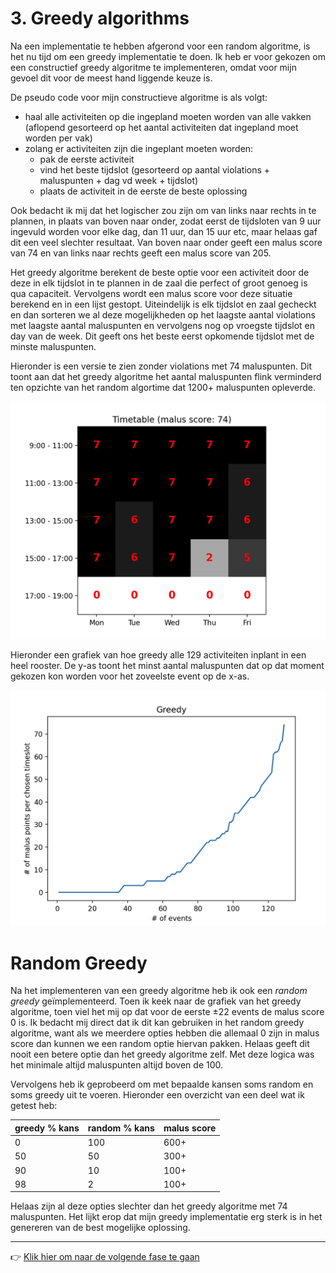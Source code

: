 # 3. Greedy algorithms

Na een implementatie te hebben afgerond voor een random algoritme, is het nu
tijd om een greedy implementatie te doen. Ik heb er voor gekozen om een
constructief greedy algoritme te implementeren, omdat voor mijn gevoel dit voor
de meest hand liggende keuze is.

De pseudo code voor mijn constructieve algoritme is als volgt:
-  haal alle activiteiten op die ingepland moeten worden van alle vakken
   (aflopend gesorteerd op het aantal activiteiten dat ingepland moet worden per
   vak)
-  zolang er activiteiten zijn die ingeplant moeten worden:
    - pak de eerste activiteit
    - vind het beste tijdslot (gesorteerd op aantal violations + maluspunten + dag vd week + tijdslot)
    - plaats de activiteit in de eerste de beste oplossing

Ook bedacht ik mij dat het logischer zou zijn om van links naar rechts in te
plannen, in plaats van boven naar onder, zodat eerst de tijdsloten van 9 uur
ingevuld worden voor elke dag, dan 11 uur, dan 15 uur etc, maar helaas gaf dit
een veel slechter resultaat. Van boven naar onder geeft een malus score van 74
en van links naar rechts geeft een malus score van 205.

Het greedy algoritme berekent de beste optie voor een activiteit door de deze in
elk tijdslot in te plannen in de zaal die perfect of groot genoeg is qua
capaciteit. Vervolgens wordt een malus score voor deze situatie berekend en in
een lijst gestopt. Uiteindelijk is elk tijdslot en zaal gecheckt en dan sorteren
we al deze mogelijkheden op het laagste aantal violations met laagste aantal
maluspunten en vervolgens nog op vroegste tijdslot en day van de week. Dit geeft
ons het beste eerst opkomende tijdslot met de minste maluspunten.

Hieronder is een versie te zien zonder violations met 74 maluspunten. Dit toont
aan dat het greedy algoritme het aantal maluspunten flink verminderd ten
opzichte van het random algortime dat 1200+ maluspunten opleverde.

![heatmap with timetable results](./heatmap.png)

Hieronder een grafiek van hoe greedy alle 129 activiteiten inplant in een heel
rooster. De y-as toont het minst aantal maluspunten dat op dat moment gekozen
kon worden voor het zoveelste event op de x-as.

![line graph showing 129 events being scheduled](./stats.png)

# Random Greedy

Na het implementeren van een greedy algoritme heb ik ook een *random greedy*
geïmplementeerd. Toen ik keek naar de grafiek van het greedy algoritme, toen
viel het mij op dat voor de eerste ±22 events de malus score 0 is. Ik bedacht
mij direct dat ik dit kan gebruiken in het random greedy algoritme, want als we
meerdere opties hebben die allemaal 0 zijn in malus score dan kunnen we een
random optie hiervan pakken. Helaas geeft dit nooit een betere optie dan het
greedy algoritme zelf. Met deze logica was het minimale altijd maluspunten
altijd boven de 100.

Vervolgens heb ik geprobeerd om met bepaalde kansen soms random en soms greedy
uit te voeren. Hieronder een overzicht van een deel wat ik getest heb:

| greedy % kans | random % kans | malus score |
| ------------- | ------------- | ----------- |
| 0             | 100           | 600+        |
| 50            | 50            | 300+        |
| 90            | 10            | 100+        |
| 98            | 2             | 100+        |

Helaas zijn al deze opties slechter dan het greedy algoritme met 74 maluspunten.
Het lijkt erop dat mijn greedy implementatie erg sterk is in het genereren van
de best mogelijke oplossing.

---

:point_right: [Klik hier om naar de volgende fase te gaan](../4-hillclimber/README.md)
